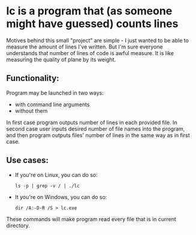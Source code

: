 # lc is a program that (as someone might have guessed) counts lines
Motives behind this small "project" are simple - I just wanted to be able to measure the amount of lines I've written.
But I'm sure everyone understands that number of lines of code is awful measure. It is like measuring the quality of plane by its weight.
## Functionality:
Program may be launched in two ways:
* with command line arguments
* without them

In first case program outputs number of lines in each provided file.
In second case user inputs desired number of file names into the program, and then program outputs files' number of lines in the same way as in first case. 
## Use cases:

* If you're on Linux, you can do so:

      ls -p | grep -v / | ./lc
    
* It you're on Windows, you can do so:

      dir /A:-D-R /S > lc.exe
    
These commands will make program read every file that is in current directory.

